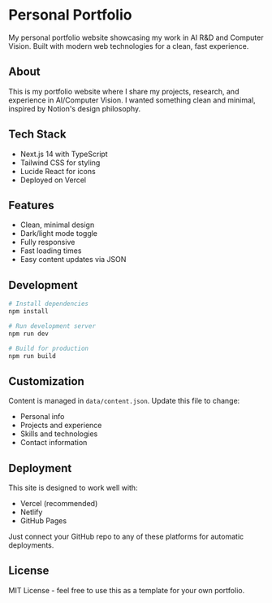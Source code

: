 # Personal Portfolio

My personal portfolio website showcasing my work in AI R&D and Computer Vision. Built with modern web technologies for a clean, fast experience.

## About

This is my portfolio website where I share my projects, research, and experience in AI/Computer Vision. I wanted something clean and minimal, inspired by Notion's design philosophy.

## Tech Stack

- Next.js 14 with TypeScript
- Tailwind CSS for styling
- Lucide React for icons
- Deployed on Vercel

## Features

- Clean, minimal design
- Dark/light mode toggle
- Fully responsive
- Fast loading times
- Easy content updates via JSON

## Development

```bash
# Install dependencies
npm install

# Run development server
npm run dev

# Build for production
npm run build
```

## Customization

Content is managed in `data/content.json`. Update this file to change:
- Personal info
- Projects and experience
- Skills and technologies
- Contact information

## Deployment

This site is designed to work well with:
- Vercel (recommended)
- Netlify
- GitHub Pages

Just connect your GitHub repo to any of these platforms for automatic deployments.

## License

MIT License - feel free to use this as a template for your own portfolio.
